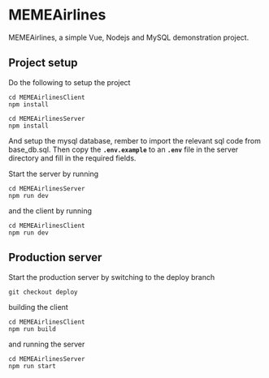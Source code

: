 # MEMEAirlines
MEMEAirlines, a simple Vue, Nodejs and MySQL demonstration project.

## Project setup
Do the following to setup the project
```
cd MEMEAirlinesClient
npm install
```

```
cd MEMEAirlinesServer
npm install
```
And setup the mysql database, rember to import the relevant sql code from base_db.sql.
Then copy the **`.env.example`** to an **`.env`** file in the server directory and fill in the required fields.

Start the server by running
```
cd MEMEAirlinesServer
npm run dev
```
and the client by running
```
cd MEMEAirlinesClient
npm run dev
```

## Production server
Start the production server by switching to the deploy branch
```
git checkout deploy
```
building the client
```
cd MEMEAirlinesClient
npm run build
```
and running the server
```
cd MEMEAirlinesServer
npm run start
```